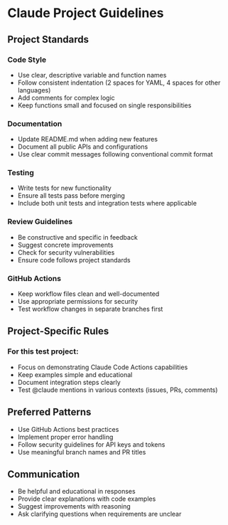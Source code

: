 # Claude Project Guidelines

## Project Standards

### Code Style
- Use clear, descriptive variable and function names
- Follow consistent indentation (2 spaces for YAML, 4 spaces for other languages)
- Add comments for complex logic
- Keep functions small and focused on single responsibilities

### Documentation
- Update README.md when adding new features
- Document all public APIs and configurations
- Use clear commit messages following conventional commit format

### Testing
- Write tests for new functionality
- Ensure all tests pass before merging
- Include both unit tests and integration tests where applicable

### Review Guidelines
- Be constructive and specific in feedback
- Suggest concrete improvements
- Check for security vulnerabilities
- Ensure code follows project standards

### GitHub Actions
- Keep workflow files clean and well-documented
- Use appropriate permissions for security
- Test workflow changes in separate branches first

## Project-Specific Rules

### For this test project:
- Focus on demonstrating Claude Code Actions capabilities
- Keep examples simple and educational
- Document integration steps clearly
- Test @claude mentions in various contexts (issues, PRs, comments)

## Preferred Patterns

- Use GitHub Actions best practices
- Implement proper error handling
- Follow security guidelines for API keys and tokens
- Use meaningful branch names and PR titles

## Communication
- Be helpful and educational in responses
- Provide clear explanations with code examples
- Suggest improvements with reasoning
- Ask clarifying questions when requirements are unclear 